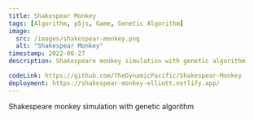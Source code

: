```yaml
---
title: Shakespear Monkey
tags: [Algorithm, p5js, Game, Genetic Algorithm]
image:
  src: /images/shakespear-monkey.png
  alt: "Shakespear Monkey"
timestamp: 2022-06-27
description: Shakespeare monkey simulation with genetic algorithm

codeLink: https://github.com/TheDynamicPacific/Shakespear-Monkey
deployment: https://shakespear-monkey-elliott.netlify.app/
---
```


Shakespeare monkey simulation with genetic algorithm
